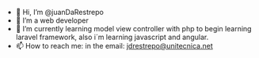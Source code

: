 - 👋 Hi, I’m @juanDaRestrepo
- 👀 I’m a web developer
- 🌱 I’m currently learning model view controller with php to begin learning laravel framework, also i´m learning javascript and angular.
- 📫 How to reach me: in the email: jdrestrepo@unitecnica.net

<!---
juanDaRestrepo/juanDaRestrepo is a ✨ special ✨ repository because its `README.md` (this file) appears on your GitHub profile.
You can click the Preview link to take a look at your changes.
--->
